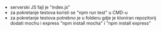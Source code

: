 - serverski JS fajl je "index.js"
- za pokretanje testova koristi se "npm run test" u CMD-u
- za pokretanje testova potrebno je u folderu gdje je kloniran repozitorij dodati mochu i express "npm install mocha" i "npm install express"

